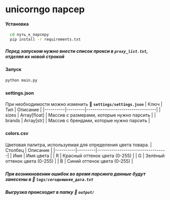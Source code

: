 # unicorngo парсер
#### Установка

```bash
  cd путь_к_парсеру
  pip install -r requirements.txt
```
##### Перед запуском нужно внести список прокси в **`proxy_list.txt`**, отделяя их новой строкой
###
#### Запуск
```bash
python main.py
```
###
#### settings.json
При необходимости можно изменить 📁 **`settings/settings.json`**
| Ключ     | Тип     | Описание                         |
|----------|---------|----------------------------------|
| sizes  | Array[float]  | Массив с размерами, которые нужно парсить       |
| brands  | Array[str]     | Массив с брендами, которые нужно парсить  |
###
#### colors.csv
Цветовая палитра, используемая для определения цвета товара.
| Столбец     | Описание                         |
|----------|---------|----------------------------------|
| Имя  | Имя цвета   |
| R  | Красный оттенок цвета (0-255)  |
| G  | Зелёный оттенок цвета (0-255)  |
| B  | Синий оттенок цвета (0-255)  |
###
##### При возникновении ошибок во время парсинга данные будут занесены в 📁 **`logs/сегодняшняя_дата.txt`**
##### Выгрузка происходит в папку 📁 **`output/`**
